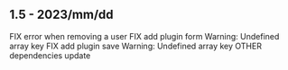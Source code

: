 ## 1.5 - 2023/mm/dd

FIX error when removing a user
FIX add plugin form Warning: Undefined array key
FIX add plugin save Warning: Undefined array key
OTHER dependencies update
